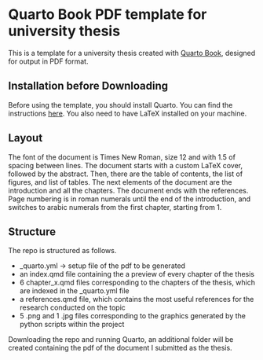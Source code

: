 # Quarto Book PDF template for university thesis

This is a template for a university thesis created with [Quarto Book](https://quarto.org/docs/books/), designed for output in PDF format.

## Installation before Downloading

Before using the template, you should install Quarto. You can find the instructions [here](https://docs.posit.co/resources/install-quarto/).
You also need to have LaTeX installed on your machine.

## Layout

The font of the document is Times New Roman, size 12 and with 1.5 of spacing between lines.
The document starts with a custom LaTeX cover, followed by the abstract. Then, there are the table of contents, the list of figures, and list of tables. The next elements of the document are the introduction and all the chapters. The document ends with the references. Page numbering is in roman numerals until the end of the introduction, and switches to arabic numerals from the first chapter, starting from 1.

## Structure

The repo is structured as follows.
- _quarto.yml -> setup file of the pdf to be generated
- an index.qmd file containing the a preview of every chapter of the thesis
- 6 chapter_x.qmd files corresponding to the chapters of the thesis, which are indexed in the _quarto.yml file
- a references.qmd file, which contains the most useful references for the research conducted on the topic
- 5 .png and 1 .jpg files corresponding to the graphics generated by the python scripts within the project

Downloading the repo and running Quarto, an additional folder will be created containing the pdf of the document I submitted as the thesis.
